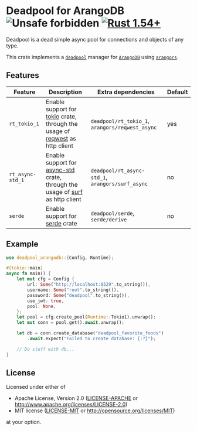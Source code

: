 # Deadpool for ArangoDB ![Unsafe forbidden](https://img.shields.io/badge/unsafe-forbidden-success.svg "Unsafe forbidden") [![Rust 1.54+](https://img.shields.io/badge/rustc-1.54+-lightgray.svg "Rust 1.54+")](https://blog.rust-lang.org/2021/07/29/Rust-1.54.0.html)

Deadpool is a dead simple async pool for connections and objects
of any type.

This crate implements a [`deadpool`](https://crates.io/crates/deadpool)
manager for [`ArangoDB`](https://www.arangodb.com/) using [`arangors`](https://crates.io/crates/arangors).

## Features

| Feature | Description | Extra dependencies | Default |
| ------- | ----------- | ------------------ | ------- |
| `rt_tokio_1` | Enable support for [tokio](https://crates.io/crates/tokio) crate,<br>through the usage of [reqwest](https://crates.io/crates/reqwest) as http client | `deadpool/rt_tokio_1`, `arangors/reqwest_async`  | yes |
| `rt_async-std_1` | Enable support for [async-std](https://crates.io/crates/config) crate,<br>through the usage of [surf](https://crates.io/crates/surf) as http client | `deadpool/rt_async-std_1`, `arangors/surf_async`  | no |
| `serde` | Enable support for [serde](https://crates.io/crates/serde) crate | `deadpool/serde`, `serde/derive` | no |

## Example

```rust
use deadpool_arangodb::{Config, Runtime};

#[tokio::main]
async fn main() {
    let mut cfg = Config {
        url: Some("http://localhost:8529".to_string()),
        username: Some("root".to_string()),
        password: Some("deadpool".to_string()),
        use_jwt: true,
        pool: None,
    };
    let pool = cfg.create_pool(Runtime::Tokio1).unwrap();
    let mut conn = pool.get().await.unwrap();

    let db = conn.create_database("deadpool_favorite_foods")
        .await.expect("Failed to create database: {:?}");

    // Do stuff with db...
}
```

## License

Licensed under either of

- Apache License, Version 2.0 ([LICENSE-APACHE](LICENSE-APACHE) or <http://www.apache.org/licenses/LICENSE-2.0>)
- MIT license ([LICENSE-MIT](LICENSE-MIT) or <http://opensource.org/licenses/MIT>)

at your option.
